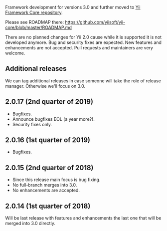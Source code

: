 Framework development for versions 3.0 and further moved to [Yii Framework Core repository](https://github.com/yiisoft/yii-core).

Please see ROADMAP there:
https://github.com/yiisoft/yii-core/blob/master/ROADMAP.md

There are no planned changes for Yii 2.0 cause while it is supported it is not developed anymore.
Bug and security fixes are expected. New features and enhancements are not accepted.
Pull requests and maintainers are very welcome.

## Additional releases

We can tag additional releases in case someone will take the role of release manager. Otherwise we'll focus on 3.0.

## 2.0.17 (2nd quarter of 2019)

- Bugfixes.
- Announce bugfixes EOL (a year more?).
- Security fixes only.

## 2.0.16 (1st quarter of 2019)

- Bugfixes.

## 2.0.15 (2nd quarter of 2018)

- Since this release main focus is bug fixing.
- No full-branch merges into 3.0.
- No enhancements are accepted.

## 2.0.14 (1st quarter of 2018)

Will be last release with features and enhancements the last one that will be merged into 3.0 directly.
